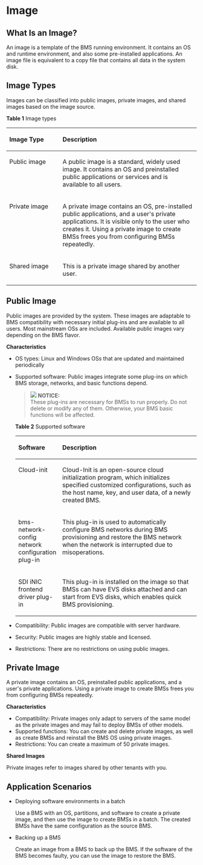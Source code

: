 # Image<a name="EN-US_TOPIC_0083745257"></a>

## What Is an Image?<a name="section7588141665317"></a>

An image is a template of the BMS running environment. It contains an OS and runtime environment, and also some pre-installed applications. An image file is equivalent to a copy file that contains all data in the system disk.

## Image Types<a name="section737511513552"></a>

Images can be classified into public images, private images, and shared images based on the image source.

**Table  1**  Image types

<a name="table72052065610"></a>
<table><thead align="left"><tr id="row32132055613"><th class="cellrowborder" valign="top" width="28.000000000000004%" id="mcps1.2.3.1.1"><p id="p18211820195618"><a name="p18211820195618"></a><a name="p18211820195618"></a>Image Type</p>
</th>
<th class="cellrowborder" valign="top" width="72%" id="mcps1.2.3.1.2"><p id="p16211120115618"><a name="p16211120115618"></a><a name="p16211120115618"></a>Description</p>
</th>
</tr>
</thead>
<tbody><tr id="row22172025611"><td class="cellrowborder" valign="top" width="28.000000000000004%" headers="mcps1.2.3.1.1 "><p id="p62152065614"><a name="p62152065614"></a><a name="p62152065614"></a>Public image</p>
</td>
<td class="cellrowborder" valign="top" width="72%" headers="mcps1.2.3.1.2 "><p id="p20211209564"><a name="p20211209564"></a><a name="p20211209564"></a>A public image is a standard, widely used image. It contains an OS and preinstalled public applications or services and is available to all users.</p>
</td>
</tr>
<tr id="row1521320115616"><td class="cellrowborder" valign="top" width="28.000000000000004%" headers="mcps1.2.3.1.1 "><p id="p2211320105619"><a name="p2211320105619"></a><a name="p2211320105619"></a>Private image</p>
</td>
<td class="cellrowborder" valign="top" width="72%" headers="mcps1.2.3.1.2 "><p id="p1921112014561"><a name="p1921112014561"></a><a name="p1921112014561"></a>A private image contains an OS, pre-installed public applications, and a user's private applications. It is visible only to the user who creates it. Using a private image to create BMSs frees you from configuring BMSs repeatedly.</p>
</td>
</tr>
<tr id="row8211520195616"><td class="cellrowborder" valign="top" width="28.000000000000004%" headers="mcps1.2.3.1.1 "><p id="p162102035616"><a name="p162102035616"></a><a name="p162102035616"></a>Shared image</p>
</td>
<td class="cellrowborder" valign="top" width="72%" headers="mcps1.2.3.1.2 "><p id="p321620115619"><a name="p321620115619"></a><a name="p321620115619"></a>This is a private image shared by another user.</p>
</td>
</tr>
</tbody>
</table>

## Public Image<a name="section2087195810593"></a>

Public images are provided by the system. These images are adaptable to BMS compatibility with necessary initial plug-ins and are available to all users. Most mainstream OSs are included. Available public images vary depending on the BMS flavor.

**Characteristics**

-   OS types: Linux and Windows OSs that are updated and maintained periodically
-   Supported software: Public images integrate some plug-ins on which BMS storage, networks, and basic functions depend.

    >![](/images/icon-notice.gif) **NOTICE:**   
    >These plug-ins are necessary for BMSs to run properly. Do not delete or modify any of them. Otherwise, your BMS basic functions will be affected.  

    **Table  2**  Supported software

    <a name="table1717118165381"></a>
    <table><thead align="left"><tr id="row2172131612381"><th class="cellrowborder" valign="top" width="23.189999999999998%" id="mcps1.2.3.1.1"><p id="p71720169384"><a name="p71720169384"></a><a name="p71720169384"></a>Software</p>
    </th>
    <th class="cellrowborder" valign="top" width="76.81%" id="mcps1.2.3.1.2"><p id="p817217161388"><a name="p817217161388"></a><a name="p817217161388"></a>Description</p>
    </th>
    </tr>
    </thead>
    <tbody><tr id="row161728161386"><td class="cellrowborder" valign="top" width="23.189999999999998%" headers="mcps1.2.3.1.1 "><p id="p1172181610384"><a name="p1172181610384"></a><a name="p1172181610384"></a>Cloud-init</p>
    </td>
    <td class="cellrowborder" valign="top" width="76.81%" headers="mcps1.2.3.1.2 "><p id="p575323613818"><a name="p575323613818"></a><a name="p575323613818"></a>Cloud-Init is an open-source cloud initialization program, which initializes specified customized configurations, such as the host name, key, and user data, of a newly created BMS.</p>
    </td>
    </tr>
    <tr id="row10172121617385"><td class="cellrowborder" valign="top" width="23.189999999999998%" headers="mcps1.2.3.1.1 "><p id="p3172111618386"><a name="p3172111618386"></a><a name="p3172111618386"></a>bms-network-config network configuration plug-in</p>
    </td>
    <td class="cellrowborder" valign="top" width="76.81%" headers="mcps1.2.3.1.2 "><p id="p2172616183818"><a name="p2172616183818"></a><a name="p2172616183818"></a>This plug-in is used to automatically configure BMS networks during BMS provisioning and restore the BMS network when the network is interrupted due to misoperations.</p>
    </td>
    </tr>
    <tr id="row1017231612382"><td class="cellrowborder" valign="top" width="23.189999999999998%" headers="mcps1.2.3.1.1 "><p id="p51721116173819"><a name="p51721116173819"></a><a name="p51721116173819"></a>SDI iNIC frontend driver plug-in</p>
    </td>
    <td class="cellrowborder" valign="top" width="76.81%" headers="mcps1.2.3.1.2 "><p id="p111720168381"><a name="p111720168381"></a><a name="p111720168381"></a>This plug-in is installed on the image so that BMSs can have EVS disks attached and can start from EVS disks, which enables quick BMS provisioning.</p>
    </td>
    </tr>
    </tbody>
    </table>

-   Compatibility: Public images are compatible with server hardware.
-   Security: Public images are highly stable and licensed.
-   Restrictions: There are no restrictions on using public images.

## Private Image<a name="section1736332313512"></a>

A private image contains an OS, preinstalled public applications, and a user's private applications. Using a private image to create BMSs frees you from configuring BMSs repeatedly.

**Characteristics**

-   Compatibility: Private images only adapt to servers of the same model as the private images and may fail to deploy BMSs of other models.
-   Supported functions: You can create and delete private images, as well as create BMSs and reinstall the BMS OS using private images. 
-   Restrictions: You can create a maximum of 50 private images.

**Shared Images**

Private images refer to images shared by other tenants with you.

## Application Scenarios<a name="section985836152820"></a>

-   Deploying software environments in a batch

    Use a BMS with an OS, partitions, and software to create a private image, and then use the image to create BMSs in a batch. The created BMSs have the same configuration as the source BMS.

-   Backing up a BMS

    Create an image from a BMS to back up the BMS. If the software of the BMS becomes faulty, you can use the image to restore the BMS.


